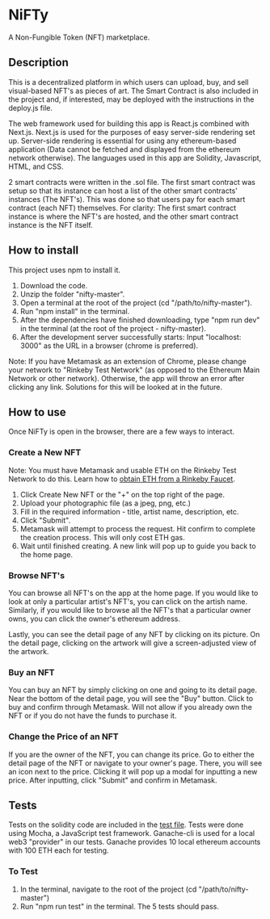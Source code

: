 # NiFTy 
A Non-Fungible Token (NFT) marketplace. 

## Description
This is a decentralized platform in which users can upload, buy, and sell visual-based NFT's as pieces of art. The Smart Contract is also included in the project and, if interested, may be deployed with the instructions in the deploy.js file. 

The web framework used for building this app is React.js combined with Next.js. Next.js is used for the purposes of easy server-side rendering set up. Server-side rendering is essential for using any ethereum-based application (Data cannot be fetched and displayed from the ethereum network otherwise). The languages used in this app are Solidity, Javascript, HTML, and CSS. 

2 smart contracts were written in the .sol file. The first smart contract was setup so that its instance can host a list of the other smart contracts' instances (The NFT's). This was done so that users pay for each smart contract (each NFT) themselves. For clarity: The first smart contract instance is where the NFT's are hosted, and the other smart contract instance is the NFT itself.  

## How to install
This project uses npm to install it. 
1. Download the code.
2. Unzip the folder "nifty-master".
3. Open a terminal at the root of the project (cd "/path/to/nifty-master").
4. Run "npm install" in the terminal.
5. After the dependencies have finished downloading, type "npm run dev" in the terminal (at the root of the project - nifty-master).
6. After the development server successfully starts: Input "localhost: 3000" as the URL in a browser (chrome is preferred).

Note: If you have Metamask as an extension of Chrome, please change your network to "Rinkeby Test Network" (as opposed to the Ethereum Main Network or other network). Otherwise, the app will throw an error after clicking any link. Solutions for this will be looked at in the future.

## How to use 
Once NiFTy is open in the browser, there are a few ways to interact.

### Create a New NFT 
Note: You must have Metamask and usable ETH on the Rinkeby Test Network to do this. Learn how to [obtain ETH from a Rinkeby Faucet](https://faucet.rinkeby.io/).
1. Click Create New NFT or the "+" on the top right of the page.
2. Upload your photographic file (as a jpeg, png, etc.)
3. Fill in the required information - title, artist name, description, etc.
4. Click "Submit".
5. Metamask will attempt to process the request. Hit confirm to complete the creation process. This will only cost ETH gas. 
6. Wait until finished creating. A new link will pop up to guide you back to the home page.

### Browse NFT's
You can browse all NFT's on the app at the home page. If you would like to look at only a particular artist's NFT's, you can click on the artish name. Similarly, if you would like to browse all the NFT's that a particular owner owns, you can click the owner's ethereum address. 

Lastly, you can see the detail page of any NFT by clicking on its picture. On the detail page, clicking on the artwork will give a screen-adjusted view of the artwork. 

### Buy an NFT
You can buy an NFT by simply clicking on one and going to its detail page. 
Near the bottom of the detail page, you will see the "Buy" button. Click to buy and confirm through Metamask. Will not allow if you already own the NFT or if you do not have the funds to purchase it.

### Change the Price of an NFT
If you are the owner of the NFT, you can change its price. Go to either the detail page of the NFT or navigate to your owner's page. There, you will see an icon next to the price. Clicking it will pop up a modal for inputting a new price. After inputting, click "Submit" and confirm in Metamask.

## Tests
Tests on the solidity code are included in the [test file](test/ArtPiece.test.js).
Tests were done using Mocha, a JavaScript test framework. Ganache-cli is used for a local web3 "provider" in our tests. Ganache provides 10 local ethereum accounts with 100 ETH each for testing.   
### To Test
1. In the terminal, navigate to the root of the project (cd "/path/to/nifty-master") 
2. Run "npm run test" in the terminal. The 5 tests should pass. 










